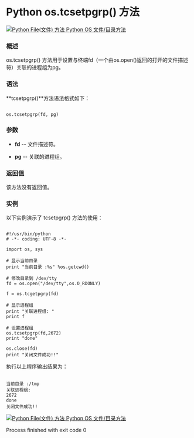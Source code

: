 Python os.tcsetpgrp() 方法
========================

 [![Python File(文件) 方法](../images/up.gif)
 Python OS 文件/目录方法](os-file-methods.html)


  ### 概述

 os.tcsetpgrp() 方法用于设置与终端fd（一个由os.open()返回的打开的文件描述符）关联的进程组为pg。

 ### 语法

 **tcsetpgrp()**方法语法格式如下：

 
```

os.tcsetpgrp(fd, pg)

```

 ### 参数

  * **fd** -- 文件描述符。


 * **pg** -- 关联的进程组。


  ### 返回值

 该方法没有返回值。

 ### 实例

 以下实例演示了 tcsetpgrp() 方法的使用：

 
```

#!/usr/bin/python
# -*- coding: UTF-8 -*-

import os, sys

# 显示当前目录
print "当前目录 :%s" %os.getcwd()

# 修改目录到 /dev/tty
fd = os.open("/dev/tty",os.O_RDONLY)

f = os.tcgetpgrp(fd)

# 显示进程组
print "关联进程组: "
print f

# 设置进程组
os.tcsetpgrp(fd,2672)
print "done"

os.close(fd)
print "关闭文件成功!!"

```

 执行以上程序输出结果为：

 
```

当前目录 :/tmp
关联进程组:
2672
done
关闭文件成功!!

```

 [![Python File(文件) 方法](../images/up.gif)
 Python OS 文件/目录方法](os-file-methods.html)

Process finished with exit code 0
